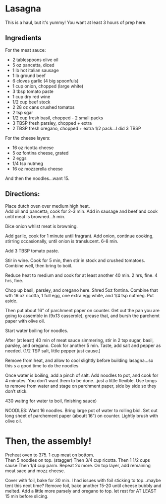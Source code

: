 # Lasagna
This is a haul, but it's yummy!  You want at least 3 hours of prep here.

## Ingredients

For the meat sauce:

* 2 tablespoons olive oil
* 5 oz pancetta, diced
* 1 lb hot italian sausage
* 1 lb ground beef
* 6 cloves garlic (4 big spoonfuls)
* 1 cup onion, chopped (large white)
* 3 tbsp tomato paste
* 1 cup dry red wine
* 1/2 cup beef stock
* 2 28 oz cans crushed tomatos
* 2 tsp sgar
* 1/2 cup fresh basil, chopped  - 2 small packs
* 3 TBSP fresh parsley, chopped  + extra  
* 2 TBSP fresh oregano, chopped + extra  1/2 pack…I did 3 TBSP

For the cheese layers:
* 16 oz ricotta cheese
* 5 oz fontina cheese, grated
* 2 eggs
* 1/4 tsp nutmeg
* 16 oz mozzerella cheese

And then the noodles...want 15.

## Directions:

Place dutch oven over medium high heat.  
Add oil and pancetta, cook for 2-3 min.
Add in sausage and beef and cook until meat is browned…5 min.

Dice onion whilst meat is browning.

Add garlic, cook for 1 minute until fragrant.
Add onion, continue cooking, stirring occasionally, until onion is translucent.  6-8 min.


Add 3 TBSP tomato paste.

Stir in wine.  Cook for 5 min, then stir in stock and crushed tomatoes.  Combine well, then bring to boiil.

Reduce heat to medium and cook for at least another 40 min.  2 hrs, fine.  4 hrs, fine.

Chop up basil, parsley, and oregano here.
Shred 5oz fontina.
Combine that wth 16 oz ricotta, 1 full egg, one extra egg white, and 1/4 tsp nutmeg.
Put aside.

Then put about 16” of  parchment paper on counter. 
Get out the pan you are going to assemble in (9x13 casserole), grease that, and bursh the parchemt paper with olive oil.  

Start water boiling for noodles.

After (at least) 40 min of meat sauce simmering, stir in 2 tsp sugar, basil, parsley, and oregano.  Cook for another 5 min.  Taste, add salt and pepper as needed.  (1/2 TSP salt, little pepper just cause.)

Remove from heat, and allow to cool slightly before building lasagna…so this s a good time to do the noodles

Once water is boiling, add a pinch of salt.  Add noodles to pot, and cook for 4 minutes.  You don’t want them to be done…just a little flexible.
Use tongs to remove from water and stage on parchment paper, side by side so they don’t stick.

430 waitng for water to boil, finishing sauce)

NOODLES:
Want 16 noodles.
Bring large pot of water to rolling biol.  Set out long sheet of parchement paper (aboutt 16”) on counter.  Lightly brush with olive oil.

Then, the assembly!
===
Preheat oven to 375.
1 cup meat on bottom.  
Then 5 noodles on top. (stagger)
Then 3/4 cup ricotta.
Then 1 1/2 cups sause
Then 1/4 cup parm.
Repeat 2x more.
On top layer, add remaining meat sace and mozz cheese. 

Cover with foil, bake for 30 min.  I had issues with foil sticking to top…maybe tent this next time?
Remove foil, bake another 15-20 until cheese bubbly and melted.
Add a little more parsely and oregano to top.
let rest for AT LEAST 15 min before slicing.
